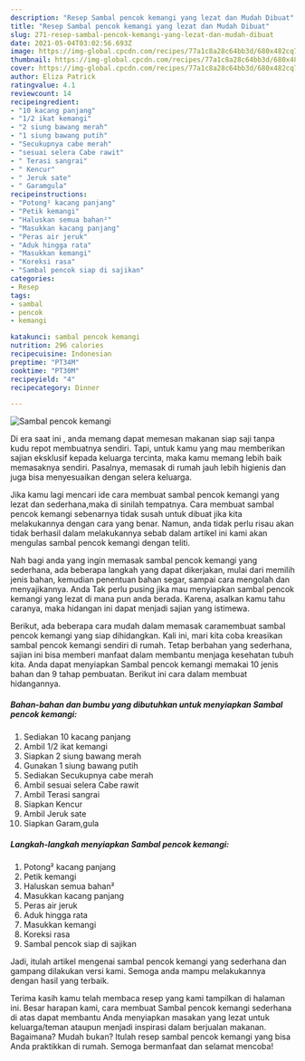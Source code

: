 ```yaml
---
description: "Resep Sambal pencok kemangi yang lezat dan Mudah Dibuat"
title: "Resep Sambal pencok kemangi yang lezat dan Mudah Dibuat"
slug: 271-resep-sambal-pencok-kemangi-yang-lezat-dan-mudah-dibuat
date: 2021-05-04T03:02:56.693Z
image: https://img-global.cpcdn.com/recipes/77a1c8a28c64bb3d/680x482cq70/sambal-pencok-kemangi-foto-resep-utama.jpg
thumbnail: https://img-global.cpcdn.com/recipes/77a1c8a28c64bb3d/680x482cq70/sambal-pencok-kemangi-foto-resep-utama.jpg
cover: https://img-global.cpcdn.com/recipes/77a1c8a28c64bb3d/680x482cq70/sambal-pencok-kemangi-foto-resep-utama.jpg
author: Eliza Patrick
ratingvalue: 4.1
reviewcount: 14
recipeingredient:
- "10 kacang panjang"
- "1/2 ikat kemangi"
- "2 siung bawang merah"
- "1 siung bawang putih"
- "Secukupnya cabe merah"
- "sesuai selera Cabe rawit"
- " Terasi sangrai"
- " Kencur"
- " Jeruk sate"
- " Garamgula"
recipeinstructions:
- "Potong² kacang panjang"
- "Petik kemangi"
- "Haluskan semua bahan²"
- "Masukkan kacang panjang"
- "Peras air jeruk"
- "Aduk hingga rata"
- "Masukkan kemangi"
- "Koreksi rasa"
- "Sambal pencok siap di sajikan"
categories:
- Resep
tags:
- sambal
- pencok
- kemangi

katakunci: sambal pencok kemangi 
nutrition: 296 calories
recipecuisine: Indonesian
preptime: "PT34M"
cooktime: "PT30M"
recipeyield: "4"
recipecategory: Dinner

---
```



![Sambal pencok kemangi](https://img-global.cpcdn.com/recipes/77a1c8a28c64bb3d/680x482cq70/sambal-pencok-kemangi-foto-resep-utama.jpg)

Di era  saat ini , anda memang dapat memesan makanan siap saji tanpa kudu repot membuatnya sendiri. Tapi, untuk kamu yang mau memberikan sajian eksklusif kepada keluarga tercinta, maka kamu memang lebih baik memasaknya sendiri. Pasalnya, memasak di rumah jauh lebih higienis dan juga bisa menyesuaikan dengan selera keluarga.

Jika kamu lagi mencari ide cara membuat sambal pencok kemangi yang lezat dan sederhana,maka di sinilah tempatnya. Cara membuat sambal pencok kemangi  sebenarnya tidak susah untuk dibuat jika kita melakukannya dengan cara yang benar. Namun, anda tidak perlu risau akan tidak berhasil dalam melakukannya 
sebab dalam artikel ini kami akan mengulas sambal pencok kemangi dengan teliti.  



Nah bagi anda yang ingin memasak sambal pencok kemangi yang sederhana, ada beberapa langkah yang dapat dikerjakan, mulai dari memilih jenis bahan, kemudian penentuan bahan segar, sampai cara mengolah dan menyajikannya. Anda Tak perlu pusing jika mau menyiapkan sambal pencok kemangi yang lezat di mana pun anda berada. Karena, asalkan kamu  tahu caranya, maka hidangan ini dapat menjadi sajian yang istimewa.

Berikut, ada beberapa cara mudah dalam memasak caramembuat sambal pencok kemangi yang siap dihidangkan. Kali ini, mari kita coba kreasikan sambal pencok kemangi sendiri di rumah. Tetap berbahan yang sederhana, sajian ini bisa memberi manfaat dalam membantu menjaga kesehatan tubuh kita. Anda dapat menyiapkan Sambal pencok kemangi memakai 10 jenis bahan dan 9 tahap pembuatan. Berikut ini cara dalam membuat hidangannya.

<!--inarticleads1-->

##### Bahan-bahan dan bumbu yang dibutuhkan untuk menyiapkan Sambal pencok kemangi:

1. Sediakan 10 kacang panjang
1. Ambil 1/2 ikat kemangi
1. Siapkan 2 siung bawang merah
1. Gunakan 1 siung bawang putih
1. Sediakan Secukupnya cabe merah
1. Ambil sesuai selera Cabe rawit
1. Ambil  Terasi sangrai
1. Siapkan  Kencur
1. Ambil  Jeruk sate
1. Siapkan  Garam,gula




<!--inarticleads2-->

##### Langkah-langkah menyiapkan Sambal pencok kemangi:

1. Potong² kacang panjang
1. Petik kemangi
1. Haluskan semua bahan²
1. Masukkan kacang panjang
1. Peras air jeruk
1. Aduk hingga rata
1. Masukkan kemangi
1. Koreksi rasa
1. Sambal pencok siap di sajikan




Jadi, itulah artikel mengenai  sambal pencok kemangi  yang sederhana dan gampang dilakukan versi kami. Semoga anda mampu melakukannya dengan hasil yang terbaik. 

Terima kasih kamu telah membaca resep yang kami tampilkan di halaman ini. Besar harapan kami, cara membuat  Sambal pencok kemangi sederhana di atas dapat membantu Anda menyiapkan masakan yang lezat untuk keluarga/teman ataupun menjadi inspirasi dalam berjualan makanan. Bagaimana? Mudah bukan? Itulah resep sambal pencok kemangi yang bisa Anda praktikkan di rumah. Semoga bermanfaat dan selamat mencoba!

